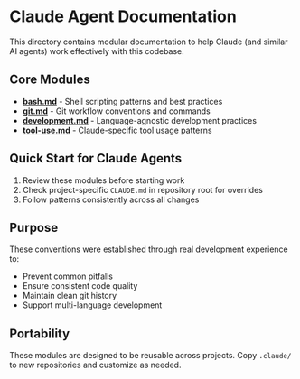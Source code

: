 # Claude Agent Documentation

This directory contains modular documentation to help Claude (and similar AI
agents) work effectively with this codebase.

## Core Modules

- **[bash.md](bash.md)** - Shell scripting patterns and best practices
- **[git.md](git.md)** - Git workflow conventions and commands
- **[development.md](development.md)** - Language-agnostic development practices
- **[tool-use.md](tool-use.md)** - Claude-specific tool usage patterns

## Quick Start for Claude Agents

1. Review these modules before starting work
2. Check project-specific `CLAUDE.md` in repository root for overrides
3. Follow patterns consistently across all changes

## Purpose

These conventions were established through real development experience to:

- Prevent common pitfalls
- Ensure consistent code quality
- Maintain clean git history
- Support multi-language development

## Portability

These modules are designed to be reusable across projects. Copy `.claude/` to
new repositories and customize as needed.
